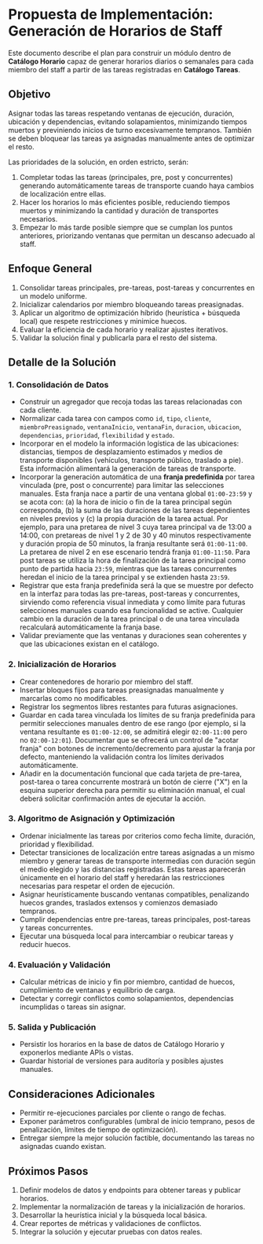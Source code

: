# Propuesta de Implementación: Generación de Horarios de Staff

Este documento describe el plan para construir un módulo dentro de **Catálogo Horario** capaz de generar horarios diarios o semanales para cada miembro del staff a partir de las tareas registradas en **Catálogo Tareas**.

## Objetivo
Asignar todas las tareas respetando ventanas de ejecución, duración, ubicación y dependencias, evitando solapamientos, minimizando tiempos muertos y previniendo inicios de turno excesivamente tempranos. También se deben bloquear las tareas ya asignadas manualmente antes de optimizar el resto.

Las prioridades de la solución, en orden estricto, serán:
1. Completar todas las tareas (principales, pre, post y concurrentes) generando automáticamente tareas de transporte cuando haya cambios de localización entre ellas.
2. Hacer los horarios lo más eficientes posible, reduciendo tiempos muertos y minimizando la cantidad y duración de transportes necesarios.
3. Empezar lo más tarde posible siempre que se cumplan los puntos anteriores, priorizando ventanas que permitan un descanso adecuado al staff.

## Enfoque General
1. Consolidar tareas principales, pre-tareas, post-tareas y concurrentes en un modelo uniforme.
2. Inicializar calendarios por miembro bloqueando tareas preasignadas.
3. Aplicar un algoritmo de optimización híbrido (heurística + búsqueda local) que respete restricciones y minimice huecos.
4. Evaluar la eficiencia de cada horario y realizar ajustes iterativos.
5. Validar la solución final y publicarla para el resto del sistema.

## Detalle de la Solución

### 1. Consolidación de Datos
- Construir un agregador que recoja todas las tareas relacionadas con cada cliente.
- Normalizar cada tarea con campos como `id`, `tipo`, `cliente`, `miembroPreasignado`, `ventanaInicio`, `ventanaFin`, `duracion`, `ubicacion`, `dependencias`, `prioridad`, `flexibilidad` y `estado`.
- Incorporar en el modelo la información logística de las ubicaciones: distancias, tiempos de desplazamiento estimados y medios de transporte disponibles (vehículos, transporte público, traslado a pie). Esta información alimentará la generación de tareas de transporte.
- Incorporar la generación automática de una **franja predefinida** por tarea vinculada (pre, post o concurrente) para limitar las selecciones manuales. Esta franja nace a partir de una ventana global `01:00-23:59` y se acota con: (a) la hora de inicio o fin de la tarea principal según corresponda, (b) la suma de las duraciones de las tareas dependientes en niveles previos y (c) la propia duración de la tarea actual. Por ejemplo, para una pretarea de nivel 3 cuya tarea principal va de 13:00 a 14:00, con pretareas de nivel 1 y 2 de 30 y 40 minutos respectivamente y duración propia de 50 minutos, la franja resultante será `01:00-11:00`. La pretarea de nivel 2 en ese escenario tendrá franja `01:00-11:50`. Para post tareas se utiliza la hora de finalización de la tarea principal como punto de partida hacia `23:59`, mientras que las tareas concurrentes heredan el inicio de la tarea principal y se extienden hasta `23:59`.
- Registrar que esta franja predefinida será la que se muestre por defecto en la interfaz para todas las pre-tareas, post-tareas y concurrentes, sirviendo como referencia visual inmediata y como límite para futuras selecciones manuales cuando esa funcionalidad se active. Cualquier cambio en la duración de la tarea principal o de una tarea vinculada recalculará automáticamente la franja base.
- Validar previamente que las ventanas y duraciones sean coherentes y que las ubicaciones existan en el catálogo.

### 2. Inicialización de Horarios
- Crear contenedores de horario por miembro del staff.
- Insertar bloques fijos para tareas preasignadas manualmente y marcarlas como no modificables.
- Registrar los segmentos libres restantes para futuras asignaciones.
- Guardar en cada tarea vinculada los límites de su franja predefinida para permitir selecciones manuales dentro de ese rango (por ejemplo, si la ventana resultante es `01:00-12:00`, se admitirá elegir `02:00-11:00` pero no `02:00-12:01`). Documentar que se ofrecerá un control de "acotar franja" con botones de incremento/decremento para ajustar la franja por defecto, manteniendo la validación contra los límites derivados automáticamente.
- Añadir en la documentación funcional que cada tarjeta de pre-tarea, post-tarea o tarea concurrente mostrará un botón de cierre ("X") en la esquina superior derecha para permitir su eliminación manual, el cual deberá solicitar confirmación antes de ejecutar la acción.

### 3. Algoritmo de Asignación y Optimización
- Ordenar inicialmente las tareas por criterios como fecha límite, duración, prioridad y flexibilidad.
- Detectar transiciones de localización entre tareas asignadas a un mismo miembro y generar tareas de transporte intermedias con duración según el medio elegido y las distancias registradas. Estas tareas aparecerán únicamente en el horario del staff y heredarán las restricciones necesarias para respetar el orden de ejecución.
- Asignar heurísticamente buscando ventanas compatibles, penalizando huecos grandes, traslados extensos y comienzos demasiado tempranos.
- Cumplir dependencias entre pre-tareas, tareas principales, post-tareas y tareas concurrentes.
- Ejecutar una búsqueda local para intercambiar o reubicar tareas y reducir huecos.

### 4. Evaluación y Validación
- Calcular métricas de inicio y fin por miembro, cantidad de huecos, cumplimiento de ventanas y equilibrio de carga.
- Detectar y corregir conflictos como solapamientos, dependencias incumplidas o tareas sin asignar.

### 5. Salida y Publicación
- Persistir los horarios en la base de datos de Catálogo Horario y exponerlos mediante APIs o vistas.
- Guardar historial de versiones para auditoría y posibles ajustes manuales.

## Consideraciones Adicionales
- Permitir re-ejecuciones parciales por cliente o rango de fechas.
- Exponer parámetros configurables (umbral de inicio temprano, pesos de penalización, límites de tiempo de optimización).
- Entregar siempre la mejor solución factible, documentando las tareas no asignadas cuando existan.

## Próximos Pasos
1. Definir modelos de datos y endpoints para obtener tareas y publicar horarios.
2. Implementar la normalización de tareas y la inicialización de horarios.
3. Desarrollar la heurística inicial y la búsqueda local básica.
4. Crear reportes de métricas y validaciones de conflictos.
5. Integrar la solución y ejecutar pruebas con datos reales.
